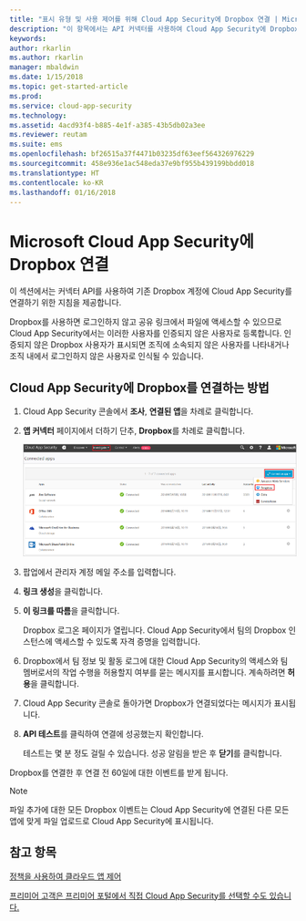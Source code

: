 ```yaml
---
title: "표시 유형 및 사용 제어를 위해 Cloud App Security에 Dropbox 연결 | Microsoft 문서"
description: "이 항목에서는 API 커넥터를 사용하여 Cloud App Security에 Dropbox 앱을 연결하는 방법에 대한 정보를 제공합니다."
keywords: 
author: rkarlin
ms.author: rkarlin
manager: mbaldwin
ms.date: 1/15/2018
ms.topic: get-started-article
ms.prod: 
ms.service: cloud-app-security
ms.technology: 
ms.assetid: 4acd93f4-b885-4e1f-a385-43b5db02a3ee
ms.reviewer: reutam
ms.suite: ems
ms.openlocfilehash: bf26515a37f4471b03235df63eef564326976229
ms.sourcegitcommit: 458e936e1ac548eda37e9bf955b439199bbdd018
ms.translationtype: HT
ms.contentlocale: ko-KR
ms.lasthandoff: 01/16/2018
---
```

# <a name="connect-dropbox-to-microsoft-cloud-app-security"></a>Microsoft Cloud App Security에 Dropbox 연결
이 섹션에서는 커넥터 API를 사용하여 기존 Dropbox 계정에 Cloud App Security를 연결하기 위한 지침을 제공합니다.  
 
 
Dropbox를 사용하면 로그인하지 않고 공유 링크에서 파일에 액세스할 수 있으므로 Cloud App Security에서는 이러한 사용자를 인증되지 않은 사용자로 등록합니다. 인증되지 않은 Dropbox 사용자가 표시되면 조직에 소속되지 않은 사용자를 나타내거나 조직 내에서 로그인하지 않은 사용자로 인식될 수 있습니다.

## <a name="how-to-connect-dropbox-to-cloud-app-security"></a>Cloud App Security에 Dropbox를 연결하는 방법  
  
1.  Cloud App Security 콘솔에서 **조사**, **연결된 앱**을 차례로 클릭합니다.  
  
2.  **앱 커넥터** 페이지에서 더하기 단추, **Dropbox**를 차례로 클릭합니다.  
  
     ![dropbox 연결](./media/connect-dropbox.png "dropbox 연결")  
  
3.  팝업에서 관리자 계정 메일 주소를 입력합니다.  
  
4.  **링크 생성**을 클릭합니다.  
  
5.  **이 링크를 따름**을 클릭합니다.  
  
     Dropbox 로그온 페이지가 열립니다. Cloud App Security에서 팀의 Dropbox 인스턴스에 액세스할 수 있도록 자격 증명을 입력합니다.  
  
6.  Dropbox에서 팀 정보 및 활동 로그에 대한 Cloud App Security의 액세스와 팀 멤버로서의 작업 수행을 허용할지 여부를 묻는 메시지를 표시합니다. 계속하려면 **허용**을 클릭합니다.  
  
7.  Cloud App Security 콘솔로 돌아가면 Dropbox가 연결되었다는 메시지가 표시됩니다.  
  
8.  **API 테스트**를 클릭하여 연결에 성공했는지 확인합니다.  
  
     테스트는 몇 분 정도 걸릴 수 있습니다. 성공 알림을 받은 후 **닫기**를 클릭합니다.  
  
Dropbox를 연결한 후 연결 전 60일에 대한 이벤트를 받게 됩니다.

> [!NOTE] 
> 파일 추가에 대한 모든 Dropbox 이벤트는 Cloud App Security에 연결된 다른 모든 앱에 맞게 파일 업로드로 Cloud App Security에 표시됩니다. 
 
## <a name="see-also"></a>참고 항목  
[정책을 사용하여 클라우드 앱 제어](control-cloud-apps-with-policies.md)   

[프리미어 고객은 프리미어 포털에서 직접 Cloud App Security를 선택할 수도 있습니다.](https://premier.microsoft.com/)  
  
  